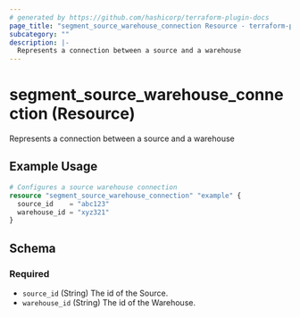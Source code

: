 ```yaml
---
# generated by https://github.com/hashicorp/terraform-plugin-docs
page_title: "segment_source_warehouse_connection Resource - terraform-provider-segment"
subcategory: ""
description: |-
  Represents a connection between a source and a warehouse
---
```


# segment_source_warehouse_connection (Resource)

Represents a connection between a source and a warehouse

## Example Usage

```terraform
# Configures a source warehouse connection
resource "segment_source_warehouse_connection" "example" {
  source_id    = "abc123"
  warehouse_id = "xyz321"
}
```

<!-- schema generated by tfplugindocs -->
## Schema

### Required

- `source_id` (String) The id of the Source.
- `warehouse_id` (String) The id of the Warehouse.
